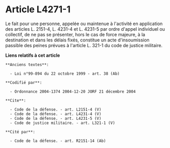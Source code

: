 # Article L4271-1

Le fait pour une personne, appelée ou maintenue à l'activité en application des articles L. 2151-4, L. 4231-4 et L. 4231-5
par ordre d'appel individuel ou collectif, de ne pas se présenter, hors le cas de force majeure, à la destination et dans les
délais fixés, constitue un acte d'insoumission passible des peines prévues à l'article L. 321-1 du code de justice militaire.

**Liens relatifs à cet article**

	**Anciens textes**:

	  - Loi n°99-894 du 22 octobre 1999 - art. 38 (Ab)

	**Codifié par**:

	  - Ordonnance 2004-1374 2004-12-20 JORF 21 décembre 2004

	**Cite**:

	  - Code de la défense. - art. L2151-4 (V)
	  - Code de la défense. - art. L4231-4 (V)
	  - Code de la défense. - art. L4231-5 (V)
	  - Code de justice militaire. - art. L321-1 (V)

	**Cité par**:

	  - Code de la défense. - art. R2151-14 (Ab)

